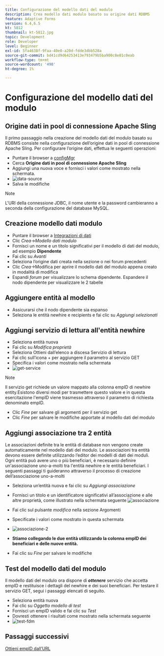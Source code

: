 ```yaml
---
title: Configurazione del modello dati del modulo
description: Crea modello dati modulo basato su origine dati RDBMS
feature: Adaptive Forms
version: 6.4,6.5
kt: 5812
thumbnail: kt-5812.jpg
topic: Development
role: Developer
level: Beginner
exl-id: 5fa4638f-9faa-40e0-a20d-fdde3dbb528a
source-git-commit: bd41cd9d64253413e793479b5ba900c8e01c0eab
workflow-type: tm+mt
source-wordcount: '498'
ht-degree: 1%

---
```


# Configurazione del modello dati del modulo

## Origine dati in pool di connessione Apache Sling

Il primo passaggio nella creazione del modello dati del modulo basato su RDBMS consiste nella configurazione dell’origine dati in pool di connessione Apache Sling. Per configurare l’origine dati, effettua le seguenti operazioni:

* Puntare il browser a [configMgr](http://localhost:4502/system/console/configMgr)
* Cerca **Origine dati in pool di connessione Apache Sling**
* Aggiungi una nuova voce e fornisci i valori come mostrato nella schermata.
* ![data-source](assets/data-source.png)
* Salva le modifiche

>[!NOTE]
>L&#39;URI della connessione JDBC, il nome utente e la password cambieranno a seconda della configurazione del database MySQL.


## Creazione modello dati modulo

* Puntare il browser a [Integrazioni di dati](http://localhost:4502/aem/forms.html/content/dam/formsanddocuments-fdm)
* Clic _Crea_->_Modello dati modulo_
* Fornisci un nome e un titolo significativi per il modello di dati del modulo, ad esempio **Dipendente**
* Fai clic su _Avanti_
* Seleziona l’origine dati creata nella sezione o nei forum precedenti
* Clic _Crea_->Modifica per aprire il modello dati del modulo appena creato in modalità di modifica
* Espandi _forum_ per visualizzare lo schema dipendente. Espandere il nodo dipendente per visualizzare le 2 tabelle

## Aggiungere entità al modello

* Assicurarsi che il nodo dipendente sia espanso
* Seleziona le entità newhire e recipients e fai clic su _Aggiungi selezionati_

## Aggiungi servizio di lettura all&#39;entità newhire

* Seleziona entità nuova
* Fai clic su _Modifica proprietà_
* Seleziona Ottieni dall’elenco a discesa Servizio di lettura
* Fai clic sull’icona + per aggiungere il parametro al servizio GET
* Specifica i valori come mostrato nella schermata
* ![get-service](assets/get-service.png)
>[!NOTE]
> Il servizio get richiede un valore mappato alla colonna empID di newhire entity.Esistono diversi modi per trasmettere questo valore e in questa esercitazione l&#39;empID viene trasmesso attraverso il parametro di richiesta denominato empID.
* Clic _Fine_ per salvare gli argomenti per il servizio get
* Clic _Fine_ per salvare le modifiche apportate al modello dati del modulo

## Aggiungi associazione tra 2 entità

Le associazioni definite tra le entità di database non vengono create automaticamente nel modello dati del modulo. Le associazioni tra entità devono essere definite utilizzando l’editor dei modelli di dati dei moduli. Ogni entità può avere uno o più beneficiari, è necessario definire un&#39;associazione uno-a-molti tra l&#39;entità newhire e le entità beneficiari.
I seguenti passaggi ti guideranno attraverso il processo di creazione dell’associazione uno-a-molti

* Seleziona un’entità nuova e fai clic su _Aggiungi associazione_
* Fornisci un titolo e un identificatore significativi all’associazione e alle altre proprietà, come illustrato nella schermata seguente
   ![associazione](assets/association-entities-1.png)

* Fai clic sul pulsante _modifica_ nella sezione Argomenti

* Specificate i valori come mostrato in questa schermata
* ![associazione-2](assets/association-entities.png)
* **Stiamo collegando le due entità utilizzando la colonna empID dei beneficiari e delle nuove entità.**
* Fai clic su _Fine_ per salvare le modifiche

## Test del modello dati del modulo

Il modello dati del modulo ora dispone di **_ottenere_** servizio che accetta empID e restituisce i dettagli del newhire e dei suoi beneficiari. Per testare il servizio GET, segui i passaggi elencati di seguito.

* Seleziona entità nuova
* Fai clic su _Oggetto modello di test_
* Fornisci un empID valido e fai clic su _Test_
* Dovresti ottenere i risultati come mostrato nella schermata seguente
* ![test-fdm](assets/test-form-data-model.png)

## Passaggi successivi

[Ottieni empID dall’URL](./get-request-parameter.md)